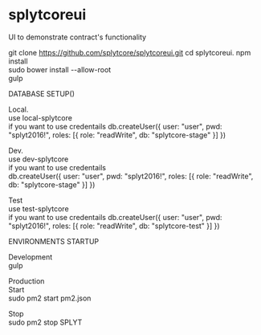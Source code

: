 # splytcoreui
UI to demonstrate contract's functionality

git clone https://github.com/splytcore/splytcoreui.git
cd splytcoreui. 
npm install    
sudo bower install --allow-root  
gulp  

DATABASE SETUP()  

Local.     
use local-splytcore  
if you want to use credentails 
  db.createUser({ user: "user", pwd: "splyt2016!", roles: [{ role: "readWrite", db: "splytcore-stage" }] })  


Dev.     
use dev-splytcore  
if you want to use credentails   
	db.createUser({ user: "user", pwd: "splyt2016!", roles: [{ role: "readWrite", db: "splytcore-stage" }] })  

Test  
use test-splytcore   
if you want to use credentails 
  db.createUser({ user: "user", pwd: "splyt2016!", roles: [{ role: "readWrite", db: "splytcore-test" }] })  


ENVIRONMENTS STARTUP  

Development  
gulp  

Production  
Start    
sudo pm2 start pm2.json  

Stop     
sudo pm2 stop SPLYT






